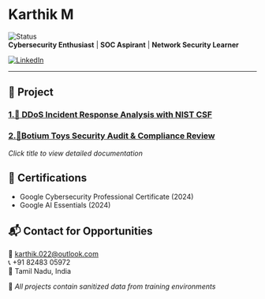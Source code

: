 # Karthik M  
![Status](https://img.shields.io/badge/Status-Seeking_Entry_Level_Roles-important)  
**Cybersecurity Enthusiast** | **SOC Aspirant** | **Network Security Learner**  

[![LinkedIn](https://img.shields.io/badge/LinkedIn-Connect-blue?logo=linkedin)](www.linkedin.com/in/karthik-m-7370b7286)

---

## 🚀 Project  
### [1.📑 DDoS Incident Response Analysis with NIST CSF](https://github.com/KarthikM-Cyber/Cyber_1) 
### [2.📑Botium Toys Security Audit & Compliance Review](https://github.com/KarthikM-Cyber/Cyber_1)   
*Click title to view detailed documentation*  


## 📜 Certifications  
- Google Cybersecurity Professional Certificate (2024)  
- Google AI Essentials (2024)  

## 📬 Contact for Opportunities  
📧 [karthik.022@outlook.com](mailto:karthik.022@outlook.com)  
📞 +91 82483 05972  
📍 Tamil Nadu, India  

🔐 *All projects contain sanitized data from training environments*
